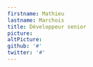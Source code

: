 ```yaml
---
firstname: Mathieu
lastname: Marchois
title: Développeur senior
picture:
altPicture:
github: '#'
twitter: '#'
---
```


